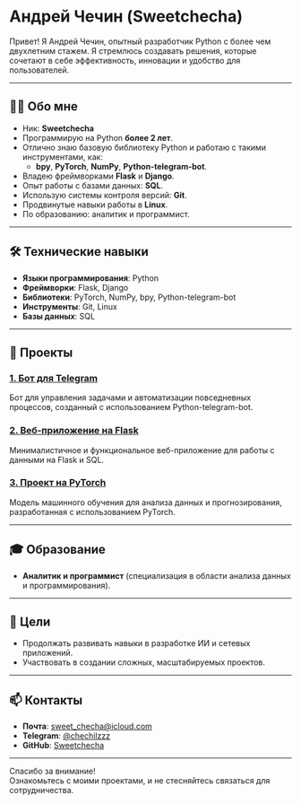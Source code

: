 # Андрей Чечин (Sweetchecha)  

Привет! Я Андрей Чечин, опытный разработчик Python с более чем двухлетним стажем. Я стремлюсь создавать решения, которые сочетают в себе эффективность, инновации и удобство для пользователей.  

---

## 🧑‍💻 Обо мне  
- Ник: **Sweetchecha**  
- Программирую на Python **более 2 лет**.  
- Отлично знаю базовую библиотеку Python и работаю с такими инструментами, как:  
  - **bpy**, **PyTorch**, **NumPy**, **Python-telegram-bot**.  
- Владею фреймворками **Flask** и **Django**.  
- Опыт работы с базами данных: **SQL**.  
- Использую системы контроля версий: **Git**.  
- Продвинутые навыки работы в **Linux**.  
- По образованию: аналитик и программист.  

---

## 🛠 Технические навыки  
- **Языки программирования**: Python  
- **Фреймворки**: Flask, Django  
- **Библиотеки**: PyTorch, NumPy, bpy, Python-telegram-bot  
- **Инструменты**: Git, Linux  
- **Базы данных**: SQL  

---

## 💼 Проекты  
### [1. Бот для Telegram]((https://github.com/Sweetchecha/task_manager_bot))  
Бот для управления задачами и автоматизации повседневных процессов, созданный с использованием Python-telegram-bot.  

### [2. Веб-приложение на Flask](https://github.com/sweetchecha/flask-web-app)  
Минималистичное и функциональное веб-приложение для работы с данными на Flask и SQL.  

### [3. Проект на PyTorch](https://github.com/sweetchecha/pytorch-project)  
Модель машинного обучения для анализа данных и прогнозирования, разработанная с использованием PyTorch.  

---

## 🎓 Образование  
- **Аналитик и программист** (специализация в области анализа данных и программирования).  

---

## 🌟 Цели  
- Продолжать развивать навыки в разработке ИИ и сетевых приложений.  
- Участвовать в создании сложных, масштабируемых проектов.  

---

## 📫 Контакты  
- **Почта**: [sweet_checha@icloud.com](mailto:sweet_checha@icloud.com)  
- **Telegram**: [@chechilzzz](https://t.mechechilzzz)  
- **GitHub**: [Sweetchecha](https://github.com/Sweetchecha)  

---

Спасибо за внимание!  
Ознакомьтесь с моими проектами, и не стесняйтесь связаться для сотрудничества.  
